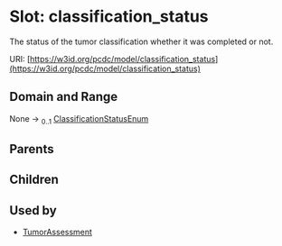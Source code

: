 
# Slot: classification_status


The status of the tumor classification whether it was completed or not.

URI: [https://w3id.org/pcdc/model/classification_status](https://w3id.org/pcdc/model/classification_status)


## Domain and Range

None &#8594;  <sub>0..1</sub> [ClassificationStatusEnum](ClassificationStatusEnum.md)

## Parents


## Children


## Used by

 * [TumorAssessment](TumorAssessment.md)
